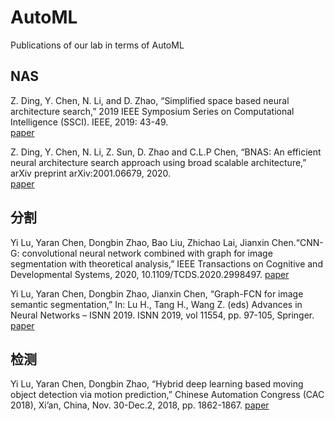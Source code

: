 # AutoML
Publications of our lab in terms of AutoML   



## NAS 
Z. Ding, Y. Chen, N. Li, and D. Zhao, “Simplified space based neural architecture search,” 2019 IEEE Symposium Series on Computational Intelligence (SSCI). IEEE, 2019: 43-49.  
[paper](https://ieeexplore.ieee.org/abstract/document/9002710)
 
Z. Ding, Y. Chen, N. Li, Z. Sun, D. Zhao and C.L.P Chen, “BNAS: An efficient neural architecture search approach using broad scalable architecture,” arXiv preprint arXiv:2001.06679, 2020.  
[paper](https://arxiv.org/abs/2001.06679)

## 分割
Yi Lu, Yaran Chen, Dongbin Zhao, Bao Liu, Zhichao Lai, Jianxin Chen.“CNN-G: convolutional neural network combined with graph for image segmentation with theoretical analysis,” IEEE Transactions on Cognitive and Developmental Systems, 2020, 10.1109/TCDS.2020.2998497. 
[paper](https://ieeexplore.ieee.org/document/9103557)


Yi Lu, Yaran Chen, Dongbin Zhao, Jianxin Chen, “Graph-FCN for image semantic segmentation,” In: Lu H., Tang H., Wang Z. (eds) Advances in Neural Networks – ISNN 2019. ISNN 2019, vol 11554, pp. 97-105, Springer. 
[paper](https://arxiv.org/abs/2001.00335)

## 检测
Yi Lu, Yaran Chen, Dongbin Zhao, “Hybrid deep learning based moving object detection via motion prediction,” Chinese Automation Congress (CAC 2018), Xi’an, China, Nov. 30-Dec.2, 2018, pp. 1862-1867.
[paper](https://www.researchgate.net/publication/331418573_Hybrid_Deep_Learning_Based_Moving_Object_Detection_via_Motion_prediction)



